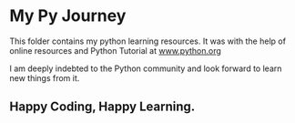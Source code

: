 # My Py Journey

This folder contains my python learning resources.
It was with the help of online resources and Python Tutorial at www.python.org

I am deeply indebted to the Python community and look forward to learn new things from it.

## Happy Coding, Happy Learning.

